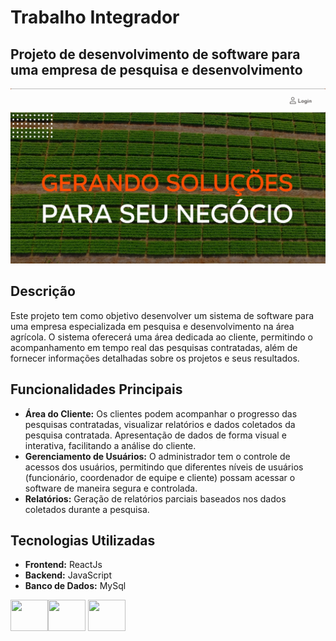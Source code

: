 # Trabalho Integrador

## Projeto de desenvolvimento de software para uma empresa de pesquisa e desenvolvimento

![Logo](https://github.com/RosoIsabela/trabalho-integrador-sulagro/blob/main/TelaInicial.jpeg)

## Descrição

Este projeto tem como objetivo desenvolver um sistema de software para uma empresa especializada em pesquisa e desenvolvimento na área agrícola. O sistema oferecerá uma área dedicada ao cliente, permitindo o acompanhamento em tempo real das pesquisas contratadas, além de fornecer informações detalhadas sobre os projetos e seus resultados.


## Funcionalidades Principais 

- **Área do Cliente:** Os clientes podem acompanhar o progresso das pesquisas contratadas, visualizar relatórios e dados coletados da pesquisa contratada. Apresentação de dados de forma visual e interativa, facilitando a análise do cliente.
- **Gerenciamento de Usuários:** O administrador tem o controle de acessos dos usuários, permitindo que diferentes níveis de usuários (funcionário, coordenador de equipe e cliente) possam acessar o software de maneira segura e controlada.
- **Relatórios:** Geração de relatórios parciais baseados nos dados coletados durante a pesquisa.

## Tecnologias Utilizadas

- **Frontend:** ReactJs
- **Backend:** JavaScript
- **Banco de Dados:** MySql

<img src="https://cdn.jsdelivr.net/gh/devicons/devicon@latest/icons/react/react-original.svg" width="60" height="50"/><img src="https://cdn.jsdelivr.net/gh/devicons/devicon@latest/icons/javascript/javascript-plain.svg" width="60" height="50"/> <img src="https://cdn.jsdelivr.net/gh/devicons/devicon@latest/icons/mysql/mysql-original.svg" width="60" height="50"/>






